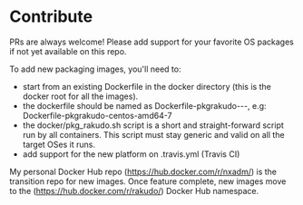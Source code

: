 # Contribute

PRs are always welcome! Please add support for your favorite OS packages if
not yet available on this repo.

To add new packaging images, you'll need to:
- start from an existing Dockerfile in the docker directory (this is the docker
root for all the images).
- the dockerfile should be named as
Dockerfile-pkgrakudo-<os>-<arch>-<version>, e.g:
Dockerfile-pkgrakudo-centos-amd64-7
- the docker/pkg_rakudo.sh script is a short and straight-forward script run
by all containers. This script must stay generic and valid on all the target OSes it runs.
- add support for the new platform on .travis.yml (Travis CI)

My personal Docker Hub repo (https://hub.docker.com/r/nxadm/) is the
transition repo for new images. Once feature complete, new images move to the
(https://hub.docker.com/r/rakudo/) Docker Hub namespace.
